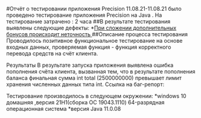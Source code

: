 #Отчёт о тестировании приложения Precision
11.08.21-11.08.21
 было проведено  тестирование приложения Precision на Java . 
На тестирование затрачено : 2 часа 
##В результате тестирования выявлены следующие дефекты:
*[При сложении дополнительных бонусов происходит неточность ]()
##Описание процесса тестирования
Проводилось позитивное функциональное тестирование на основе входных данных, проверяемая функция - функция корректного перевода средств на счёт клиента.

Результаты
В результате запуска приложения выявлена ошибка пополнения счёта клиента, вызванная тем, что в результате пополнения баланса финальная сумма int total (2500000000) превышает лимит хранения численных данных типа int. Ссылка на баг-репорт: 

Тестирование производилось в следующем окружении:
*windows 10 домашняя ,версия 21H1(сборка ОС 19043.1110)  64-разрядная операционная система 
*версия Java 11.0.08 